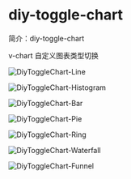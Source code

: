 # diy-toggle-chart

简介：diy-toggle-chart

v-chart 自定义图表类型切换

![DiyToggleChart-Line](https://user-images.githubusercontent.com/18508817/40872239-78c74606-667d-11e8-855d-efd7ed7d6d9e.png)

![DiyToggleChart-Histogram](https://user-images.githubusercontent.com/18508817/40872211-23cce57a-667d-11e8-9ed0-f273c3284d44.png)

![DiyToggleChart-Bar](https://user-images.githubusercontent.com/18508817/40877588-0b676210-66b6-11e8-98a7-91572d56ff70.png)

![DiyToggleChart-Pie](https://user-images.githubusercontent.com/18508817/40872219-33cc74ae-667d-11e8-9bf5-afa15e77474b.png)

![DiyToggleChart-Ring](https://user-images.githubusercontent.com/18508817/40873801-bf4a596c-6699-11e8-8839-a625e52212fd.png)

![DiyToggleChart-Waterfall](https://user-images.githubusercontent.com/18508817/40877624-b127084a-66b6-11e8-8ae8-d918ea7dcc6a.png)

![DiyToggleChart-Funnel](https://user-images.githubusercontent.com/18508817/40877732-653f6038-66b8-11e8-8248-b5c084d430c0.png)
